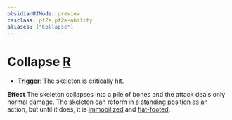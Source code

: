 ```yaml
---
obsidianUIMode: preview
cssclass: pf2e,pf2e-ability
aliases: ["Collapse"]
---
```

# Collapse [R](../core-rulebook/chapter-9-playing-the-game.md#Actions "Reaction")

- **Trigger**: The skeleton is critically hit.

**Effect** The skeleton collapses into a pile of bones and the attack deals only normal damage. The skeleton can reform in a standing position as an action, but until it does, it is [immobilized](../conditions.md#Immobilized) and [flat-footed](../conditions.md#Flat-footed).